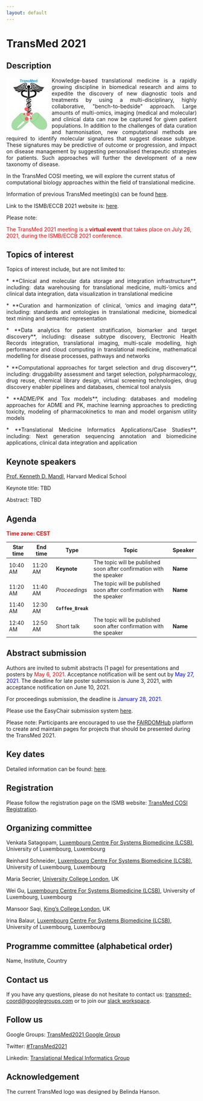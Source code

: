 ```yaml
---
layout: default
---
```


# TransMed 2021

## Description

<img src="pics/transmed_logo.jpg" alt="drawin" style="float: left" width="120"/> 

<p style="text-align: justify;"> Knowledge-based translational medicine is a rapidly growing discipline in biomedical research and aims to expedite the discovery of new diagnostic tools and treatments by using a multi-disciplinary, highly collaborative, "bench-to-bedside" approach. Large amounts of multi-omics, imaging (medical and molecular) and clinical data can now be captured for given patient populations. In addition to the challenges of data curation and harmonisation, new computational methods are required to identify molecular signatures that suggest disease subtype. These signatures may be predictive of outcome or progression, and impact on disease management by suggesting personalised therapeutic strategies for patients. Such approaches will further the development of a new taxonomy of disease.

In the TransMed COSI meeting, we will explore the current status of computational biology approaches within the field of translational medicine. 

Information of previous TransMed meeting(s) can be found [here](http://transmedit.org/TransMed_history).

Link to the ISMB/ECCB 2021 website is: [here](https://www.iscb.org/ismbeccb2021).</p>

Please note:

<span style="color:red">The TransMed 2021 meeting is a **virtual event** that takes place on July 26, 2021, during the ISMB/ECCB 2021 conference. </span>

## Topics of interest

Topics of interest include, but are not limited to:

<p style="text-align: justify;">
  * **Clinical and molecular data storage and integration infrastructure**, including: data warehousing for translational medicine, multi-‘omics and clinical data integration, data visualization in translational medicine </p>
</p>
<p style="text-align: justify;">
  * **Curation and harmonization of clinical, ‘omics and imaging data**, including: standards and ontologies in translational medicine, biomedical text mining and semantic representation
</p>
<p style="text-align: justify;">
  * **Data analytics for patient stratification, biomarker and target discovery**, including: disease subtype discovery, Electronic Health Records integration, translational imaging, multi-scale modelling, high performance and cloud computing in translational medicine, mathematical modelling for disease processes, pathways and networks
</p>
<p style="text-align: justify;">
  * **Computational approaches for target selection and drug discovery**, including: druggability assessment and target selection, polypharmacology, drug reuse, chemical library design, virtual screening technologies, drug discovery enabler pipelines and databases, chemical tool analysis
</p>
<p style="text-align: justify;">
  * **ADME/PK and Tox models**, including: databases and modeling approaches for ADME and PK, machine learning approaches to predicting toxicity, modeling of pharmacokinetics to man and model organism utility models
</p>
<p style="text-align: justify;">
  * **Translational Medicine Informatics Applications/Case Studies**, including: Next generation sequencing annotation and biomedicine applications, clinical data integration and application
</p>

## Keynote speakers

[Prof. Kenneth D. Mandl](https://scholar.harvard.edu/mandl), Harvard Medical School

Keynote title: TBD

Abstract: TBD

## Agenda

<span style="color:red">**Time zone: CEST**</span> 

|Star time|End time|Type|Topic|Speaker|
|------------|---------|---------|---------|---------|
| 10:40 AM  | 11:20 AM | **Keynote**| The topic will be published soon after confirmation with the speaker| **Name** |
| 11:20 AM  | 11:40 AM | _Proceedings_| The topic will be published soon after confirmation with the speaker| **Name** |
| 11:40 AM  | 12:30 AM | **`Coffee_Break`** | | |
| 12:40 AM  | 12:50 AM | Short talk| The topic will be published soon after confirmation with the speaker| **Name** |

## Abstract submission

Authors are invited to submit abstracts (1 page) for presentations and posters by <span style="color:red">May 6, 2021</span>. Acceptance notification will be sent out by <span style="color:blue">May 27, 2021</span>. The deadline for late poster submission is June 3, 2021, with acceptance notification on June 10, 2021. 

For proceedings submission, the deadline is <span style="color:blue">January 28, 2021</span>.

Please use the EasyChair submission system [here](https://easychair.org/conferences/?conf=ismbeccb2021abstracts).

Please note: Participants are encouraged to use the [FAIRDOMHub](https://fairdomhub.org/) platform to create and maintain pages for projects that should be presented during the TransMed 2021.

## Key dates

Detailed information can be found: [here](https://www.iscb.org/ismbeccb2021-keydates).

## Registration
Please follow the registration page on the ISMB website: [TransMed COSI Registration](https://www.iscb.org/ismbeccb2021-registration).

## Organizing committee

Venkata Satagopam, [Luxembourg Centre For Systems Biomedicine (LCSB)](http://wwwfr.uni.lu/lcsb), University of Luxembourg, Luxembourg

Reinhard Schneider, [Luxembourg Centre For Systems Biomedicine (LCSB)](http://wwwfr.uni.lu/lcsb), University of Luxembourg, Luxembourg

Maria Secrier, [University College London](https://www.ucl.ac.uk/), UK

Wei Gu, [Luxembourg Centre For Systems Biomedicine (LCSB)](http://wwwfr.uni.lu/lcsb), University of Luxembourg, Luxembourg

Mansoor Saqi, [King’s College London](https://www.kcl.ac.uk/), UK

Irina Balaur, [Luxembourg Centre For Systems Biomedicine (LCSB)](http://wwwfr.uni.lu/lcsb), University of Luxembourg, Luxembourg

## Programme committee (alphabetical order)

Name, Institute, Country

## Contact us

If you have any questions, please do not hesitate to contact us: [transmed-coord@googlegroups.com](mailto:transmed-coord@googlegroups.com) or to join our [slack workspace](https://ismbtransmedcosi.slack.com).

## Follow us

Google Groups: [TransMed2021 Google Group](https://groups.google.com/forum/?hl=en#!forum/transmed-coord)

Twitter: [#TransMed2021](https://twitter.com/cosi_transmed)

Linkedin: [Translational Medical Informatics Group](https://www.linkedin.com/groups/8478286)

## Acknowledgement

The current TransMed logo was designed by Belinda Hanson.

